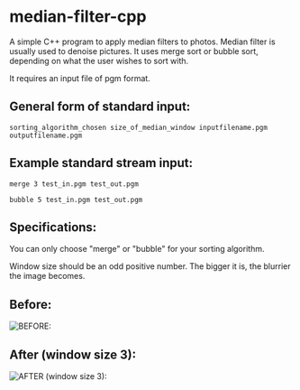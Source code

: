 # median-filter-cpp
A simple C++ program to apply median filters to photos. Median filter is usually used to denoise pictures. It uses merge sort or bubble sort, depending on what the user wishes to sort with.

It requires an input file of pgm format.

## General form of standard input:

`sorting_algorithm_chosen size_of_median_window inputfilename.pgm outputfilename.pgm`

## Example standard stream input:

`merge 3 test_in.pgm test_out.pgm`

`bubble 5 test_in.pgm test_out.pgm`


## Specifications:

You can only choose "merge" or "bubble" for your sorting algorithm.

Window size should be an odd positive number. The bigger it is, the blurrier the image becomes.


## Before:

![BEFORE:](https://user-images.githubusercontent.com/39965799/114322722-69bf2b80-9b2a-11eb-83f7-d7fa1a797611.png)

## After (window size 3):

![AFTER (window size 3):](https://user-images.githubusercontent.com/39965799/114322728-73489380-9b2a-11eb-919c-64973d670f14.png)
